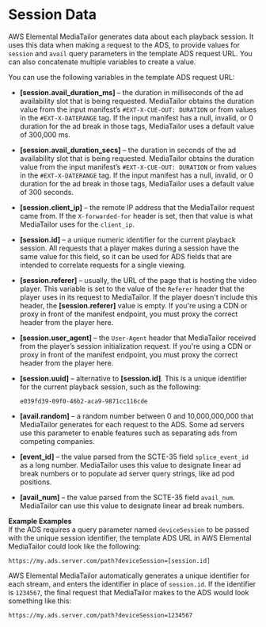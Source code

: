 # Session Data<a name="variables-session"></a>

AWS Elemental MediaTailor generates data about each playback session\. It uses this data when making a request to the ADS, to provide values for `session` and `avail` query parameters in the template ADS request URL\. You can also concatenate multiple variables to create a value\. 

You can use the following variables in the template ADS request URL:
+ **\[session\.avail\_duration\_ms\]** – the duration in milliseconds of the ad availability slot that is being requested\. MediaTailor obtains the duration value from the input manifest’s `#EXT-X-CUE-OUT: DURATION` or from values in the `#EXT-X-DATERANGE` tag\. If the input manifest has a null, invalid, or 0 duration for the ad break in those tags, MediaTailor uses a default value of 300,000 ms\.
+ **\[session\.avail\_duration\_secs\]** – the duration in seconds of the ad availability slot that is being requested\. MediaTailor obtains the duration value from the input manifest’s `#EXT-X-CUE-OUT: DURATION` or from values in the `#EXT-X-DATERANGE` tag\. If the input manifest has a null, invalid, or 0 duration for the ad break in those tags, MediaTailor uses a default value of 300 seconds\.
+ **\[session\.client\_ip\]** – the remote IP address that the MediaTailor request came from\. If the `X-forwarded-for` header is set, then that value is what MediaTailor uses for the `client_ip`\.
+ **\[session\.id\]** – a unique numeric identifier for the current playback session\. All requests that a player makes during a session have the same value for this field, so it can be used for ADS fields that are intended to correlate requests for a single viewing\.
+ **\[session\.referer\]** – usually, the URL of the page that is hosting the video player\. This variable is set to the value of the `Referer` header that the player uses in its request to MediaTailor\. If the player doesn't include this header, the **\[session\.referer\]** value is empty\. If you're using a CDN or proxy in front of the manifest endpoint, you must proxy the correct header from the player here\.
+ **\[session\.user\_agent\]** – the `User-Agent` header that MediaTailor received from the player’s session initialization request\. If you're using a CDN or proxy in front of the manifest endpoint, you must proxy the correct header from the player here\.
+ **\[session\.uuid\]** – alternative to **\[session\.id\]**\. This is a unique identifier for the current playback session, such as the following: 

  ```
  e039fd39-09f0-46b2-aca9-9871cc116cde
  ```
+ **\[avail\.random\]** – a random number between 0 and 10,000,000,000 that MediaTailor generates for each request to the ADS\. Some ad servers use this parameter to enable features such as separating ads from competing companies\.
+ **\[event\_id\]** – the value parsed from the SCTE\-35 field `splice_event_id` as a long number\. MediaTailor uses this value to designate linear ad break numbers or to populate ad server query strings, like ad pod positions\.
+ **\[avail\_num\]** – the value parsed from the SCTE\-35 field `avail_num`\. MediaTailor can use this value to designate linear ad break numbers\.

**Example Examples**  
If the ADS requires a query parameter named `deviceSession` to be passed with the unique session identifier, the template ADS URL in AWS Elemental MediaTailor could look like the following:  

```
https://my.ads.server.com/path?deviceSession=[session.id]
```
AWS Elemental MediaTailor automatically generates a unique identifier for each stream, and enters the identifier in place of `session.id`\. If the identifier is `1234567`, the final request that MediaTailor makes to the ADS would look something like this:  

```
https://my.ads.server.com/path?deviceSession=1234567
```